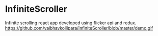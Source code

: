 # InfiniteScroller
Infinite scrolling react app developed using flicker api and redux.
https://github.com/vaibhavkollipara/InfiniteScroller/blob/master/demo.gif
